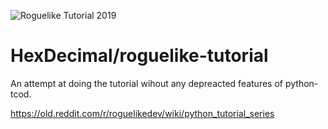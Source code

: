 ![Roguelike Tutorial 2019][logo]

# HexDecimal/roguelike-tutorial

An attempt at doing the tutorial wihout any depreacted features of python-tcod.

https://old.reddit.com/r/roguelikedev/wiki/python_tutorial_series

[logo]: https://i.imgur.com/3MAzEp1.png "Roguelikedev Does The Complete Roguelike Tutorial 2019"
